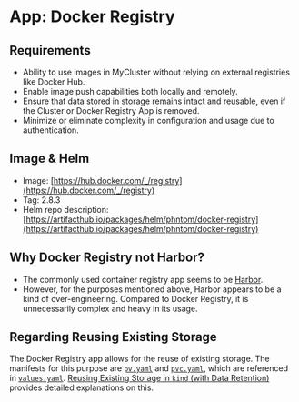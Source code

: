 # App: Docker Registry

## Requirements
- Ability to use images in MyCluster without relying on external registries like Docker Hub.
- Enable image push capabilities both locally and remotely.
- Ensure that data stored in storage remains intact and reusable, even if the Cluster or Docker Registry App is removed.
- Minimize or eliminate complexity in configuration and usage due to authentication.

## Image & Helm
- Image: [https://hub.docker.com/_/registry](https://hub.docker.com/_/registry)
- Tag: 2.8.3
- Helm repo description: [https://artifacthub.io/packages/helm/phntom/docker-registry](https://artifacthub.io/packages/helm/phntom/docker-registry)

## Why Docker Registry not Harbor?
- The commonly used container registry app seems to be [Harbor](https://goharbor.io/).
- However, for the purposes mentioned above, Harbor appears to be a kind of over-engineering. Compared to Docker Registry, it is unnecessarily complex and heavy in its usage.

## Regarding Reusing Existing Storage
The Docker Registry app allows for the reuse of existing storage. The manifests for this purpose are [`pv.yaml`](./pv.yaml) and [`pvc.yaml`](./pvc.yaml), which are referenced in [`values.yaml`](./values.yaml). [Reusing Existing Storage in `kind` (with Data Retention)](../../cluster/reuse-storage.md) provides detailed explanations on this.

